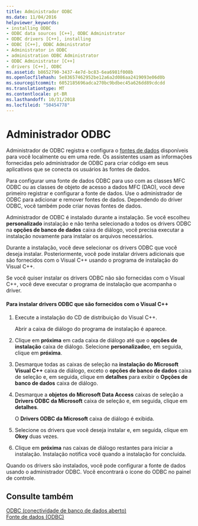 ```yaml
---
title: Administrador ODBC
ms.date: 11/04/2016
helpviewer_keywords:
- installing ODBC
- ODBC data sources [C++], ODBC Administrator
- ODBC drivers [C++], installing
- ODBC [C++], ODBC Administrator
- Administrator in ODBC
- administration ODBC Administrator
- ODBC Administrator [C++]
- drivers [C++], ODBC
ms.assetid: b8652790-3437-4e7d-bc83-6ea6981f008b
ms.openlocfilehash: 5e83657462952be12a6a2d086aa2419093e06d0b
ms.sourcegitcommit: 6052185696adca270bc9bdbec45a626dd89cdcdd
ms.translationtype: MT
ms.contentlocale: pt-BR
ms.lasthandoff: 10/31/2018
ms.locfileid: "50454778"
---
```

# <a name="odbc-administrator"></a>Administrador ODBC

Administrador de ODBC registra e configura o [fontes de dados](../../data/odbc/data-source-odbc.md) disponíveis para você localmente ou em uma rede. Os assistentes usam as informações fornecidas pelo administrador de ODBC para criar código em seus aplicativos que se conecta os usuários às fontes de dados.

Para configurar uma fonte de dados ODBC para uso com as classes MFC ODBC ou as classes de objeto de acesso a dados MFC (DAO), você deve primeiro registrar e configurar a fonte de dados. Use o administrador de ODBC para adicionar e remover fontes de dados. Dependendo do driver ODBC, você também pode criar novas fontes de dados.

Administrador de ODBC é instalado durante a instalação. Se você escolheu **personalizado** instalação e não tenha selecionado a todos os drivers ODBC na **opções de banco de dados** caixa de diálogo, você precisa executar a instalação novamente para instalar os arquivos necessários.

Durante a instalação, você deve selecionar os drivers ODBC que você deseja instalar. Posteriormente, você pode instalar drivers adicionais que são fornecidos com o Visual C++ usando o programa de instalação do Visual C++.

Se você quiser instalar os drivers ODBC não são fornecidas com o Visual C++, você deve executar o programa de instalação que acompanha o driver.

#### <a name="to-install-odbc-drivers-that-ship-with-visual-c"></a>Para instalar drivers ODBC que são fornecidos com o Visual C++

1. Execute a instalação do CD de distribuição do Visual C++.

   Abrir a caixa de diálogo do programa de instalação é aparece.

1. Clique em **próxima** em cada caixa de diálogo até que o **opções de instalação** caixa de diálogo. Selecione **personalizado**e, em seguida, clique em **próxima**.

1. Desmarque todas as caixas de seleção na **instalação do Microsoft Visual C++** caixa de diálogo, exceto o **opções de banco de dados** caixa de seleção e, em seguida, clique em **detalhes** para exibir o **Opções de banco de dados** caixa de diálogo.

1. Desmarque a **objetos do Microsoft Data Access** caixas de seleção a **Drivers ODBC da Microsoft** caixa de seleção e, em seguida, clique em **detalhes**.

   O **Drivers ODBC da Microsoft** caixa de diálogo é exibida.

1. Selecione os drivers que você deseja instalar e, em seguida, clique em **Okey** duas vezes.

1. Clique em **próxima** nas caixas de diálogo restantes para iniciar a instalação. Instalação notifica você quando a instalação for concluída.

Quando os drivers são instalados, você pode configurar a fonte de dados usando o administrador ODBC. Você encontrará o ícone do ODBC no painel de controle.

## <a name="see-also"></a>Consulte também

[ODBC (conectividade de banco de dados aberto)](../../data/odbc/open-database-connectivity-odbc.md)<br/>
[Fonte de dados (ODBC)](../../data/odbc/data-source-odbc.md)